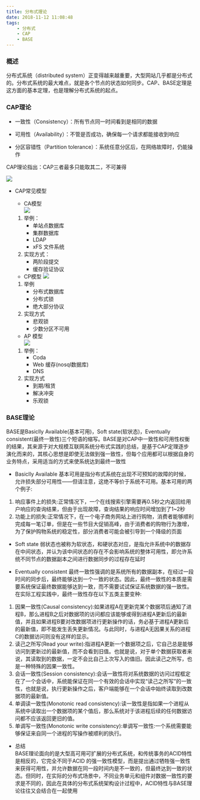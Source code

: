 ```yaml
---
title: 分布式理论
date: 2018-11-12 11:08:48
tags:
    - 分布式
    - CAP
    - BASE
---
```


### 概述
分布式系统（distributed system）正变得越来越重要，大型网站几乎都是分布式的。分布式系统的最大难点，就是各个节点的状态如何同步。CAP、BASE定理是这方面的基本定理，也是理解分布式系统的起点。

### CAP理论

+ 一致性（Consistency）：所有节点同一时间看到是相同的数据

+ 可用性（Availability）：不管是否成功，确保每一个请求都能接收到响应

+ 分区容错性（Partition tolerance）：系统任意分区后，在网络故障时，仍能操作  

CAP理论指出：CAP三者最多只能取其二，不可兼得
<!-- more -->
![](/images/1cffa95c77eab21fa92290a8c29f669.png)

+ CAP常见模型
  * CA模型  
  ![](/images/20160228-cap-theorem-002.jpg)
  1. 举例：  
     + 单站点数据库 
     + 集群数据库
     + LDAP
     + xFS 文件系统  
  2. 实现方式：
     + 两阶段提交
     + 缓存验证协议

  * CP模型
   ![](/images/20160228-cap-theorem-003.jpg)
  1. 举例  
     + 分布式数据库
     + 分布式锁
     + 绝大部分协议
  2. 实现方式
     + 悲观锁
     + 少数分区不可用

  * AP 模型   
   ![](/images/20160228-cap-theorem-004.jpg)
  1. 举例：
     + Coda
     + Web 缓存(nosql数据库)
     + DNS
  2. 实现方式
     + 到期/租赁
     + 解决冲突
     + 乐观锁      

### BASE理论
BASE是Basiclly Available(基本可用)，Soft state(软状态)，Eventually consistent(最终一致性)三个短语的缩写。BASE是对CAP中一致性和可用性权衡的结果，其来源于对大规模互联网系统分布式实践的总结，是基于CAP定理逐步演化而来的，其核心思想是即使无法做到强一致性，但每个应用都可以根据自身的业务特点，采用适当的方式来使系统达到最终一致性

+ Basiclly Available
基本可用是指分布式系统在出现不可预知的故障的时候，允许损失部分可用性——但请注意，这绝不等价于系统不可用。基本可用的两个例子:  
1. 响应事件上的损失:正常情况下，一个在线搜索引擎需要再0.5秒之内返回给用户响应的查询结果，但由于出现故障，查询结果的响应时间增加到了1~2秒
2. 功能上的损失:正常情况下，在一个电子商务网站上进行购物，消费者能够顺利完成每一笔订单，但是在一些节目大促销高峰，由于消费者的购物行为激增，为了保护购物系统的稳定性，部分消费者可能会被引导到一个降级的页面

+ Soft state
弱状态也被称为软状态，和硬状态对应，是指允许系统中的数据存在中间状态，并认为该中间状态的存在不会影响系统的整体可用性，即允许系统不同节点的数据副本之间进行数据同步的过程存在延时

+ Eventually consistent
最终一致性强调的是系统所有的数据副本，在经过一段时间的同步后，最终能够达到一个一致的状态。因此，最终一致性的本质是需要系统保证最终数据能够达到一致，而不需要试试保证系统数据的强一致性。在实际工程实践中，最终一致性存在以下五类主要变种: 
1. 因果一致性(Causal consistency):如果进程A在更新完某个数据项后通知了进程B，那么进程B之后对数据项的访问都应该能够或得到进程A更新后的最新值，并且如果进程B要对改数据项进行更新操作的话，务必基于进程A更新后的最新值，即不能发生丢失更新情况。与此同时，与进程A无因果关系的进程C的数据访问则没有这样的显示。 
2. 读己之所写(Read your write):指进程A更新一个数据项之后，它自己总是能够访问到更新过的最新值，而不会看到旧值。也就是说，对于单个数据获取者来说，其读取到的数据，一定不会比自己上次写入的值旧。因此读己之所写，也是一种特殊的因果一致性。 
3. 会话一致性(Session consistency):会话一致性将对系统数据的访问过程框定在了一个会话中，系统能保证在同一个有效的会话中实现“读己之所写”的一致性，也就是说，执行更新操作之后，客户端能够在一个会话中始终读取到改数据项的最新值。 
4. 单调读一致性(Monotonic read consistency):读一致性是指如果一个进程从系统中读取出一个数据项的某个值后，那么系统对于该进程后续的任何数据访问都不应该返回更旧的值。 
5. 单调写一致性(Monotonic write consistency):单调写一致性:一个系统需要能够保证来自同一个进程的写操作被顺利的执行。   

+ 总结  
BASE理论面向的是大型高可用可扩展的分布式系统，和传统事务的ACID特性是相反的，它完全不同于ACID 的强一致性模型，而是提出通过牺牲强一致性来获得可用性，并允许数据在同一段时间内是不一致的，但最终达到一致的状态。但同时，在实际的分布式场景中，不同业务单元和组件对数据一致性的要求是不同的，因此在具体的分布式系统架构设计过程中，ACID特性与BASE理论往往又会结合在一起使用